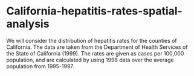 # California-hepatitis-rates-spatial-analysis
We will consider the distribution of hepatitis rates for the counties of California. The data are taken from the Department of Health Services of the State of California (1999). The rates are given as cases per 100,000 population, and are calculated by using 1998 data over the average population from 1995-1997.
